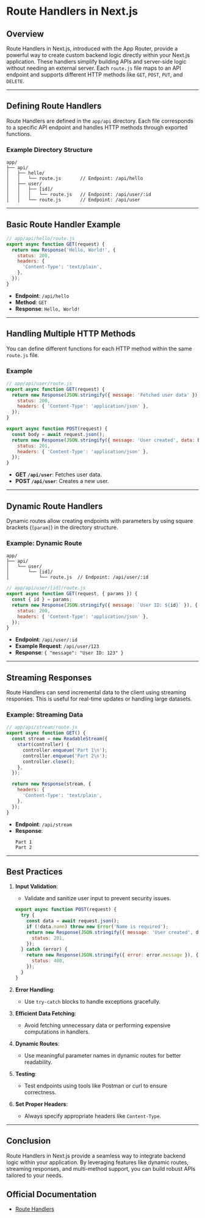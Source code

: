 # Route Handlers in Next.js

## Overview

Route Handlers in Next.js, introduced with the App Router, provide a powerful way to create custom backend logic directly within your Next.js application. These handlers simplify building APIs and server-side logic without needing an external server. Each `route.js` file maps to an API endpoint and supports different HTTP methods like `GET`, `POST`, `PUT`, and `DELETE`.

---

## Defining Route Handlers

Route Handlers are defined in the `app/api` directory. Each file corresponds to a specific API endpoint and handles HTTP methods through exported functions.

### Example Directory Structure

```plaintext
app/
├── api/
│   ├── hello/
│   │   └── route.js       // Endpoint: /api/hello
│   ├── user/
│   │   ├── [id]/
│   │   │   └── route.js   // Endpoint: /api/user/:id
│   │   └── route.js       // Endpoint: /api/user
```

---

## Basic Route Handler Example

```javascript
// app/api/hello/route.js
export async function GET(request) {
  return new Response('Hello, World!', {
    status: 200,
    headers: {
      'Content-Type': 'text/plain',
    },
  });
}
```

- **Endpoint**: `/api/hello`
- **Method**: `GET`
- **Response**: `Hello, World!`

---

## Handling Multiple HTTP Methods

You can define different functions for each HTTP method within the same `route.js` file.

### Example

```javascript
// app/api/user/route.js
export async function GET(request) {
  return new Response(JSON.stringify({ message: 'Fetched user data' }), {
    status: 200,
    headers: { 'Content-Type': 'application/json' },
  });
}

export async function POST(request) {
  const body = await request.json();
  return new Response(JSON.stringify({ message: 'User created', data: body }), {
    status: 201,
    headers: { 'Content-Type': 'application/json' },
  });
}
```

- **GET `/api/user`**: Fetches user data.
- **POST `/api/user`**: Creates a new user.

---

## Dynamic Route Handlers

Dynamic routes allow creating endpoints with parameters by using square brackets (`[param]`) in the directory structure.

### Example: Dynamic Route

```plaintext
app/
├── api/
│   └── user/
│       └── [id]/
│           └── route.js  // Endpoint: /api/user/:id
```

```javascript
// app/api/user/[id]/route.js
export async function GET(request, { params }) {
  const { id } = params;
  return new Response(JSON.stringify({ message: `User ID: ${id}` }), {
    status: 200,
    headers: { 'Content-Type': 'application/json' },
  });
}
```

- **Endpoint**: `/api/user/:id`
- **Example Request**: `/api/user/123`
- **Response**: `{ "message": "User ID: 123" }`

---

## Streaming Responses

Route Handlers can send incremental data to the client using streaming responses. This is useful for real-time updates or handling large datasets.

### Example: Streaming Data

```javascript
// app/api/stream/route.js
export async function GET() {
  const stream = new ReadableStream({
    start(controller) {
      controller.enqueue('Part 1\n');
      controller.enqueue('Part 2\n');
      controller.close();
    },
  });

  return new Response(stream, {
    headers: {
      'Content-Type': 'text/plain',
    },
  });
}
```

- **Endpoint**: `/api/stream`
- **Response**:
  ```plaintext
  Part 1
  Part 2
  ```

---

## Best Practices

1. **Input Validation**:
   - Validate and sanitize user input to prevent security issues.
   ```javascript
   export async function POST(request) {
     try {
       const data = await request.json();
       if (!data.name) throw new Error('Name is required');
       return new Response(JSON.stringify({ message: 'User created', data }), {
         status: 201,
       });
     } catch (error) {
       return new Response(JSON.stringify({ error: error.message }), {
         status: 400,
       });
     }
   }
   ```

2. **Error Handling**:
   - Use `try-catch` blocks to handle exceptions gracefully.

3. **Efficient Data Fetching**:
   - Avoid fetching unnecessary data or performing expensive computations in handlers.

4. **Dynamic Routes**:
   - Use meaningful parameter names in dynamic routes for better readability.

5. **Testing**:
   - Test endpoints using tools like Postman or curl to ensure correctness.

6. **Set Proper Headers**:
   - Always specify appropriate headers like `Content-Type`.

---

## Conclusion

Route Handlers in Next.js provide a seamless way to integrate backend logic within your application. By leveraging features like dynamic routes, streaming responses, and multi-method support, you can build robust APIs tailored to your needs.

## Official Documentation

- [Route Handlers](https://nextjs.org/docs/app/building-your-application/routing/route-handlers)

